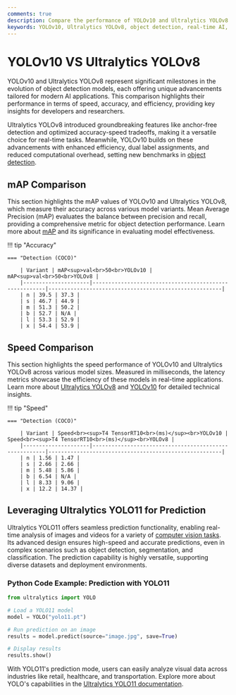 ```yaml
---
comments: true
description: Compare the performance of YOLOv10 and Ultralytics YOLOv8 to uncover advancements in object detection, real-time AI, and computer vision. Explore their strengths in edge AI applications and see which model excels in speed, accuracy, and versatility for diverse use cases.
keywords: YOLOv10, Ultralytics YOLOv8, object detection, real-time AI, edge AI, computer vision, model comparison, YOLO models
---
```


# YOLOv10 VS Ultralytics YOLOv8

YOLOv10 and Ultralytics YOLOv8 represent significant milestones in the evolution of object detection models, each offering unique advancements tailored for modern AI applications. This comparison highlights their performance in terms of speed, accuracy, and efficiency, providing key insights for developers and researchers.

Ultralytics YOLOv8 introduced groundbreaking features like anchor-free detection and optimized accuracy-speed tradeoffs, making it a versatile choice for real-time tasks. Meanwhile, YOLOv10 builds on these advancements with enhanced efficiency, dual label assignments, and reduced computational overhead, setting new benchmarks in [object detection](https://www.ultralytics.com/glossary/object-detection).

## mAP Comparison

This section highlights the mAP values of YOLOv10 and Ultralytics YOLOv8, which measure their accuracy across various model variants. Mean Average Precision (mAP) evaluates the balance between precision and recall, providing a comprehensive metric for object detection performance. Learn more about [mAP](https://www.ultralytics.com/glossary/mean-average-precision-map) and its significance in evaluating model effectiveness.

!!! tip "Accuracy"

    === "Detection (COCO)"

    	| Variant | mAP<sup>val<br>50<br>YOLOv10 | mAP<sup>val<br>50<br>YOLOv8 |
    	|---------------------|-------------------------------------------------------|-------------------------------------------------------|
    	| n | 39.5 | 37.3 |
    	| s | 46.7 | 44.9 |
    	| m | 51.3 | 50.2 |
    	| b | 52.7 | N/A |
    	| l | 53.3 | 52.9 |
    	| x | 54.4 | 53.9 |


## Speed Comparison

This section highlights the speed performance of YOLOv10 and Ultralytics YOLOv8 across various model sizes. Measured in milliseconds, the latency metrics showcase the efficiency of these models in real-time applications. Learn more about [Ultralytics YOLOv8](https://docs.ultralytics.com/models/yolov8/) and [YOLOv10](https://docs.ultralytics.com/models/yolov10/) for detailed technical insights.

!!! tip "Speed"

    === "Detection (COCO)"

    	| Variant | Speed<br><sup>T4 TensorRT10<br>(ms)</sup><br>YOLOv10 | Speed<br><sup>T4 TensorRT10<br>(ms)</sup><br>YOLOv8 |
    	|---------------------|-------------------------------------------------------|-------------------------------------------------------|
    	| n | 1.56 | 1.47 |
    	| s | 2.66 | 2.66 |
    	| m | 5.48 | 5.86 |
    	| b | 6.54 | N/A |
    	| l | 8.33 | 9.06 |
    	| x | 12.2 | 14.37 |

## Leveraging Ultralytics YOLO11 for Prediction

Ultralytics YOLO11 offers seamless prediction functionality, enabling real-time analysis of images and videos for a variety of [computer vision tasks](https://docs.ultralytics.com/tasks/). Its advanced design ensures high-speed and accurate predictions, even in complex scenarios such as object detection, segmentation, and classification. The prediction capability is highly versatile, supporting diverse datasets and deployment environments.

### Python Code Example: Prediction with YOLO11

```python
from ultralytics import YOLO

# Load a YOLO11 model
model = YOLO("yolo11.pt")

# Run prediction on an image
results = model.predict(source="image.jpg", save=True)

# Display results
results.show()
```

With YOLO11's prediction mode, users can easily analyze visual data across industries like retail, healthcare, and transportation. Explore more about YOLO's capabilities in the [Ultralytics YOLO11 documentation](https://docs.ultralytics.com/guides/).
